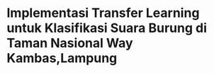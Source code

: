 # Implementasi Transfer Learning untuk Klasifikasi Suara Burung di Taman Nasional Way Kambas,Lampung
